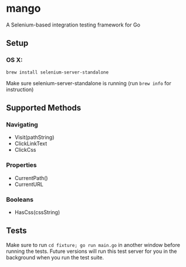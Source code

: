 mango
=====

A Selenium-based integration testing framework for Go

Setup
-----

### OS X:

`brew install selenium-server-standalone`

Make sure selenium-server-standalone is running (run `brew info` for instruction)

Supported Methods
-----------------

### Navigating
* Visit(pathString)
* ClickLinkText
* ClickCss

### Properties
* CurrentPath()
* CurrentURL

### Booleans
* HasCss(cssString)

Tests
-----
Make sure to run `cd fixture; go run main.go` in another window before running the tests. Future versions will run this test server for you in the background when you run the test suite.
